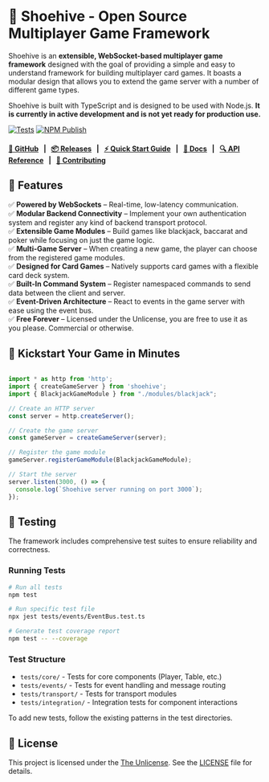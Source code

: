 # 🐝 Shoehive - Open Source Multiplayer Game Framework

Shoehive is an **extensible, WebSocket-based multiplayer game framework** designed with the goal of providing a simple and easy to understand framework for building multiplayer card games. It boasts a modular design that allows you to extend the game server with a number of different game types.

Shoehive is built with TypeScript and is designed to be used with Node.js. **It is currently in active development and is not yet ready for production use.**

[![Tests](https://github.com/jtay/shoehive/actions/workflows/test.yml/badge.svg?branch=main)](https://github.com/jtay/shoehive/actions/workflows/test.yml) [![NPM Publish](https://github.com/jtay/shoehive/actions/workflows/publish.yml/badge.svg)](https://github.com/jtay/shoehive/actions/workflows/publish.yml)
#### [**🐙 GitHub**](https://github.com/jtay/shoehive) &nbsp; | &nbsp; [**📦 Releases**](https://github.com/jtay/shoehive/releases) &nbsp; | &nbsp; [**⚡️ Quick Start Guide**](https://shoehive.jtay.co.uk/quick-start) &nbsp; | &nbsp; [**📖 Docs**](https://shoehive.jtay.co.uk/docs) &nbsp; | &nbsp; [**🔍 API Reference**](https://shoehive.jtay.co.uk/api/reference) &nbsp; | &nbsp; [**🤝 Contributing**](https://github.com/jtay/shoehive/tree/main/CONTRIBUTING.md)

## 🚀 Features

✅ **Powered by WebSockets** – Real-time, low-latency communication.  
✅ **Modular Backend Connectivity** – Implement your own authentication system and register any kind of backend transport protocol.    
✅ **Extensible Game Modules** – Build games like blackjack, baccarat and poker while focusing on just the game logic.  
✅ **Multi-Game Server** – When creating a new game, the player can choose from the registered game modules.    
✅ **Designed for Card Games** – Natively supports card games with a flexible card deck system.  
✅ **Built-In Command System** – Register namespaced commands to send data between the client and server.   
✅ **Event-Driven Architecture** – React to events in the game server with ease using the event bus.    
✅ **Free Forever** – Licensed under the Unlicense, you are free to use it as you please. Commercial or otherwise.  

## 🌟 Kickstart Your Game in Minutes

```typescript

import * as http from 'http';
import { createGameServer } from 'shoehive';
import { BlackjackGameModule } from "./modules/blackjack";

// Create an HTTP server
const server = http.createServer();

// Create the game server
const gameServer = createGameServer(server);

// Register the game module
gameServer.registerGameModule(BlackjackGameModule);

// Start the server
server.listen(3000, () => {
  console.log(`Shoehive server running on port 3000`);
});
```


## 🧪 Testing

The framework includes comprehensive test suites to ensure reliability and correctness.

### Running Tests

```bash
# Run all tests
npm test

# Run specific test file
npx jest tests/events/EventBus.test.ts

# Generate test coverage report
npm test -- --coverage
```

### Test Structure

- `tests/core/` - Tests for core components (Player, Table, etc.)
- `tests/events/` - Tests for event handling and message routing
- `tests/transport/` - Tests for transport modules
- `tests/integration/` - Integration tests for component interactions

To add new tests, follow the existing patterns in the test directories.

## 📄 License

This project is licensed under the [The Unlicense](https://unlicense.org/). See the [LICENSE](LICENSE) file for details.
